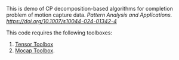 This is demo of CP decomposition-based algorithms for completion problem of motion capture data.
_Pattern Analysis and Applications. https://doi.org/10.1007/s10044-024-01342-4_

This code requires the following toolboxes:
1. [Tensor Toolbox](http://www.tensortoolbox.org/)
2. [Mocap Toolbox](https://github.com/mocaptoolbox).
